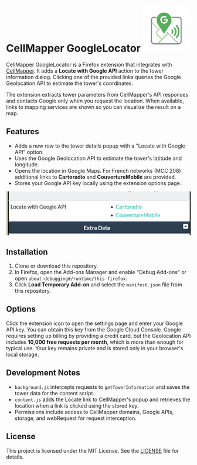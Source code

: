 # CellMapper GoogleLocator ![Extension icon](icons/icon128.png)

CellMapper GoogleLocator is a Firefox extension that integrates with [CellMapper](https://www.cellmapper.net/). It adds a **Locate with Google API** action to the tower information dialog. Clicking one of the provided links queries the Google Geolocation API to estimate the tower's coordinates.

The extension extracts tower parameters from CellMapper's API responses and contacts Google only when you request the location. When available, links to mapping services are shown so you can visualize the result on a map.

## Features

- Adds a new row to the tower details popup with a "Locate with Google API" option.
- Uses the Google Geolocation API to estimate the tower's latitude and longitude.
- Opens the location in Google Maps. For French networks (MCC 208) additional links to **Cartoradio** and **CouvertureMobile** are provided.
- Stores your Google API key locally using the extension options page.

![Extension screenshot](CM_screen.png)

## Installation

1. Clone or download this repository.
2. In Firefox, open the Add-ons Manager and enable "Debug Add-ons" or open `about:debugging#/runtime/this-firefox`.
3. Click **Load Temporary Add-on** and select the `manifest.json` file from this repository.

## Options

Click the extension icon to open the settings page and enter your Google API key.
You can obtain this key from the Google Cloud Console. Google requires setting
up billing by providing a credit card, but the Geolocation API includes
**10,000 free requests per month**, which is more than enough for typical use.
Your key remains private and is stored only in your browser's local storage.

## Development Notes

- `background.js` intercepts requests to `getTowerInformation` and saves the tower data for the content script.
- `content.js` adds the Locate link to CellMapper's popup and retrieves the location when a link is clicked using the stored key.
- Permissions include access to CellMapper domains, Google APIs, storage, and webRequest for request interception.

## License

This project is licensed under the MIT License. See the [LICENSE](LICENSE) file for details.

